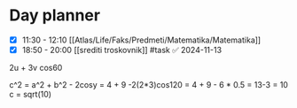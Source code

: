# Day planner

- [x] 11:30 - 12:10 [[Atlas/Life/Faks/Predmeti/Matematika/Matematika]]
- [x] 18:50 - 20:00 [[srediti troskovnik]] #task ✅ 2024-11-13

2u + 3v
cos60

c^2 = a^2 + b^2 - 2cosy  = 4 + 9 -2(2*3)cos120
		= 4 + 9 - 6 * 0.5
		= 13-3 = 10
c = sqrt(10)
